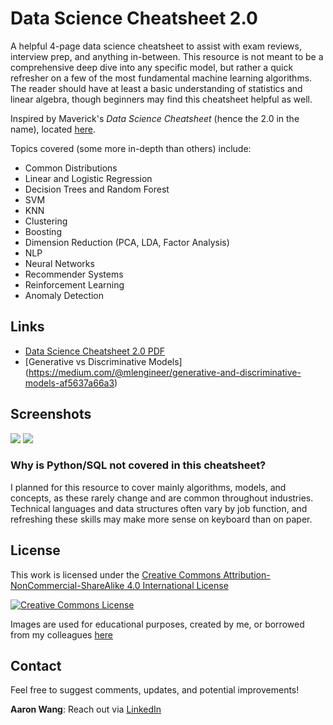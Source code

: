 # Data Science Cheatsheet 2.0

A helpful 4-page data science cheatsheet to assist with exam reviews, interview prep, and anything in-between. This resource is not meant to be a comprehensive deep dive into any specific model, but rather a quick refresher on a few of the most fundamental machine learning algorithms. The reader should have at least a basic understanding of statistics and linear algebra, though beginners may find this cheatsheet helpful as well. 

Inspired by Maverick's *Data Science Cheatsheet* (hence the 2.0 in the name), located [here](https://github.com/ml874/Data-Science-Cheatsheet).

Topics covered (some more in-depth than others) include:
- Common Distributions
- Linear and Logistic Regression
- Decision Trees and Random Forest
- SVM
- KNN
- Clustering
- Boosting
- Dimension Reduction (PCA, LDA, Factor Analysis)
- NLP
- Neural Networks
- Recommender Systems
- Reinforcement Learning
- Anomaly Detection


## Links
* [Data Science Cheatsheet 2.0 PDF](https://github.com/aaronwangy/Data-Science-Cheatsheet/blob/main/Data_Science_Cheatsheet.pdf)
* [Generative vs Discriminative Models] (https://medium.com/@mlengineer/generative-and-discriminative-models-af5637a66a3)

## Screenshots
![](images/page1-1.png?raw=true)
![](images/page2-1.png?raw=true)

### Why is Python/SQL not covered in this cheatsheet?
I planned for this resource to cover mainly algorithms, models, and concepts, as these rarely change and are common throughout industries. Technical languages and data structures often vary by job function, and refreshing these skills may make more sense on keyboard than on paper.


## License
This work is licensed under the <a rel="license" href="http://creativecommons.org/licenses/by-nc-sa/4.0/">Creative Commons Attribution-NonCommercial-ShareAlike 4.0 International License</a>

<a rel="license" href="http://creativecommons.org/licenses/by-nc-sa/4.0/"><img alt="Creative Commons License" style="border-width:0" src="https://i.creativecommons.org/l/by-nc-sa/4.0/88x31.png" /></a><br/>

Images are used for educational purposes, created by me, or borrowed from my colleagues [here](https://stanford.edu/~shervine/teaching/cs-229/)

## Contact
Feel free to suggest comments, updates, and potential improvements!

**Aaron Wang**: Reach out via [LinkedIn](https://www.linkedin.com/in/axw/)
